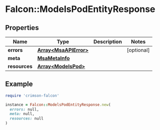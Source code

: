 # Falcon::ModelsPodEntityResponse

## Properties

| Name | Type | Description | Notes |
| ---- | ---- | ----------- | ----- |
| **errors** | [**Array&lt;MsaAPIError&gt;**](MsaAPIError.md) |  | [optional] |
| **meta** | [**MsaMetaInfo**](MsaMetaInfo.md) |  |  |
| **resources** | [**Array&lt;ModelsPod&gt;**](ModelsPod.md) |  |  |

## Example

```ruby
require 'crimson-falcon'

instance = Falcon::ModelsPodEntityResponse.new(
  errors: null,
  meta: null,
  resources: null
)
```


